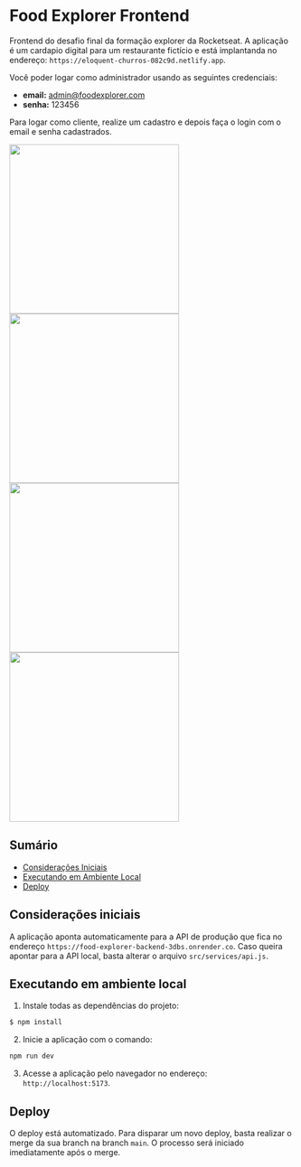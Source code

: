 # Food Explorer Frontend

Frontend do desafio final da formação explorer da Rocketseat. A aplicação é um cardapio digital para um restaurante fictício e está implantanda no endereço: `https://eloquent-churros-082c9d.netlify.app`.

Você poder logar como administrador usando as seguintes credenciais:
- **email:** admin@foodexplorer.com
- **senha:** 123456

Para logar como cliente, realize um cadastro e depois faça o login com o email e senha cadastrados.

<img src="https://github.com/user-attachments/assets/cd553b4d-c996-4ce7-a7eb-9b60db4c64ea" width="300">
<img src="https://github.com/user-attachments/assets/1317cd57-d07e-48eb-9d47-9c59a70a53e9" width="300">
<img src="https://github.com/user-attachments/assets/ba7e7515-ded3-4338-a0b3-23624f0ca0e9" width="300">
<img src="https://github.com/user-attachments/assets/fb8cfdeb-1723-4cf4-bbeb-674d2c975bb8" width="300">

## Sumário
- [Considerações Iniciais](#considerações-iniciais)
- [Executando em Ambiente Local](#executando-em-ambiente-local)
- [Deploy](#deploy)

## Considerações iniciais
A aplicação aponta automaticamente para a API de produção que fica no endereço `https://food-explorer-backend-3dbs.onrender.co`. Caso queira apontar para a API local, basta alterar o arquivo `src/services/api.js`.

## Executando em ambiente local
1. Instale todas as dependências do projeto:
```sh
$ npm install
```

2. Inicie a aplicação com o comando:
```sh
npm run dev
```

3. Acesse a aplicação pelo navegador no endereço: `http://localhost:5173`.

## Deploy
O deploy está automatizado. Para disparar um novo deploy, basta realizar o merge da sua branch na branch `main`. O processo será iniciado imediatamente após o merge.
